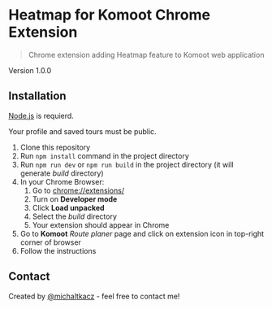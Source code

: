 # Heatmap for Komoot Chrome Extension

> Chrome extension adding Heatmap feature to Komoot web application

Version 1.0.0

## Installation

[Node.js](https://nodejs.org/en/) is requierd.

Your profile and saved tours must be public.

1. Clone this repository
2. Run `npm install` command in the project directory
3. Run `npm run dev` or `npm run build` in the project directory (it will generate _build_ directory)
4. In your Chrome Browser:
   1. Go to <chrome://extensions/>
   2. Turn on **Developer mode**
   3. Click **Load unpacked**
   4. Select the _build_ directory
   5. Your extension should appear in Chrome
5. Go to **Komoot** _Route planer_ page and click on extension icon in top-right corner of browser
6. Follow the instructions

## Contact

Created by [@michaltkacz](https://github.com/michaltkacz) - feel free to contact me!
